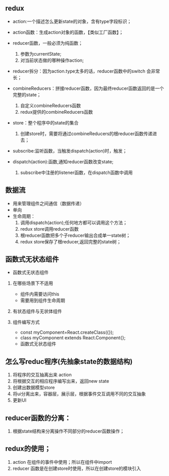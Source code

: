 ## redux

- action:一个描述怎么更新state的对象，含有type字段标识；

- action函数：生成action对象的函数，【类似工厂函数】；

- reducer函数，一般必须为纯函数；
    1. 参数为currentState;
    2. 对当前状态做的哪种操作action;

- reducer拆分：因为action.type太多的话，reducer函数中的switch 会非常长；

- combineReducers：拼接reducer函数，因为最终reducer函数返回的是一个完整的state；
    1. 自定义combineReducers函数
    2. redux提供的combineReducers函数

- store：整个程序中的state的集合
    1. 创建store时，需要将通过combineReducers的根reducer函数传递进去；

- subscribe:监听函数，当触发dispatch(action)时，触发；

- dispatch(action):函数,通知reducer函数改变state;
    1. subscribe中注册的listener函数，在dispatch函数中调用


## 数据流

- 用来管理组件之间通信（数据传递）
- 单向
- 生命周期：
    1. 调用dispatch(action);任何地方都可以调用这个方法；
    2. redux store调用reducer函数
    3. 根reducer函数把多个子reducer输出合成单一state树；
    4. redux store保存了根reducer,返回完整的state树；


## 函数式无状态组件
- 函数式无状态组件
1. 在哪些场景下不适用
    - 组件内需要访问this
    - 需要用到组件生命周期

2. 有状态组件与无状体组件

3. 组件编写方式
    - const myComponent=React.createClass({});
    - class myComponent extends React.Component{};
    - 函数式无状态组件

## 怎么写reduc程序(先抽象state的数据结构)
1. 将程序的交互抽离出来 action
2. 将根据交互的相应程序编写出来，返回new state
3. 创建出数据模型store
4. 将ui分离出来，容器层，展示层，根据事件交互调用不同的交互抽象
5. 更新UI


## reducer函数的分离：
1. 根据state结构来分离操作不同部分的reducer函数操作；


## redux的使用；
1. action 在组件的事件中使用；所以在组件中import
2. reducer 函数是在创建store时使用，所以在创建store的模块引入